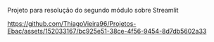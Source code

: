 Projeto para resolução do segundo módulo sobre Streamlit




https://github.com/ThiagoVieira96/Projetos-Ebac/assets/152033167/bc925e51-38ce-4f56-9454-8d7db5602a33


